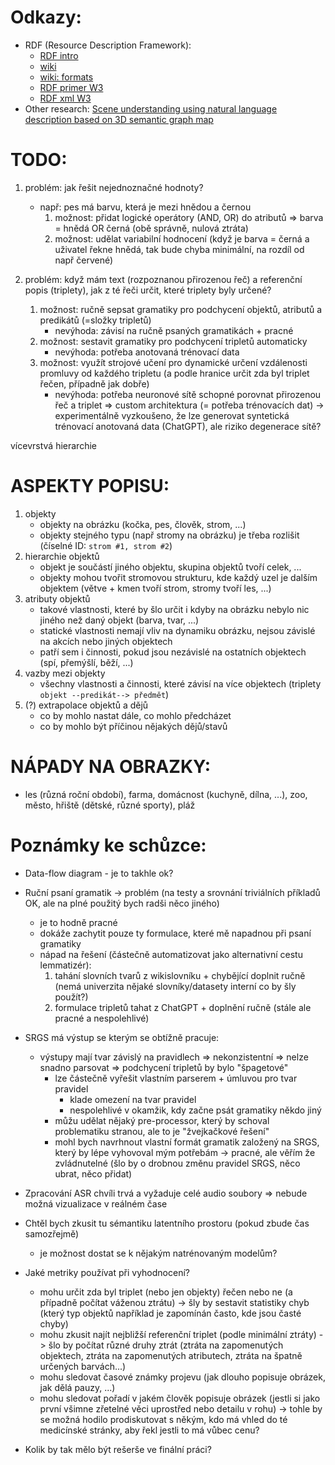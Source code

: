 # Odkazy:
- RDF (Resource Description Framework):
	- [RDF intro](https://www.w3.org/TR/rdf11-concepts/)
	- [wiki](https://en.wikipedia.org/wiki/Resource_Description_Framework)
	- [wiki: formats](https://en.wikipedia.org/wiki/Resource_Description_Framework#Serialization_formats)
	- [RDF primer W3](https://www.w3.org/TR/rdf11-primer/)
	- [RDF xml W3](https://www.w3.org/TR/rdf-syntax-grammar/)
- Other research:
	[Scene understanding using natural language description based on 3D semantic graph map](https://link.springer.com/article/10.1007/s11370-018-0257-x)

# TODO:
1. problém: jak řešit nejednoznačné hodnoty?
	- např: pes má barvu, která je mezi hnědou a černou 
		1. možnost: přidat logické operátory (AND, OR) do atributů => barva = hnědá OR černá (obě správně, nulová ztráta)
		2. možnost: udělat variabilní hodnocení (když je barva = černá a uživatel řekne hnědá, tak bude chyba minimální, na rozdíl od např červené)

2. problém: když mám text (rozpoznanou přirozenou řeč) a referenční popis (triplety), jak z té řeči určit, které triplety byly určené? 
	1. možnost: ručně sepsat gramatiky pro podchycení objektů, atributů a predikátů (=složky tripletů)
		- nevýhoda: závisí na ručně psaných gramatikách + pracné
	2. možnost: sestavit gramatiky pro podchycení tripletů automaticky
		- nevýhoda: potřeba anotovaná trénovací data
	3. možnost: využít strojové učení pro dynamické určení vzdálenosti promluvy od každého tripletu (a podle hranice určit zda byl triplet řečen, případně jak dobře)
		- nevýhoda: potřeba neuronové sítě schopné porovnat přirozenou řeč a triplet => custom architektura (= potřeba trénovacích dat)
			-> experimentálně vyzkoušeno, že lze generovat syntetická trénovací anotovaná data (ChatGPT), ale riziko degenerace sítě?

vícevrstvá hierarchie

# ASPEKTY POPISU:
1. objekty
	- objekty na obrázku (kočka, pes, člověk, strom, ...)
	- objekty stejného typu (např stromy na obrázku) je třeba rozlišit (číselné ID: `strom #1, strom #2`)
3. hierarchie objektů
	- objekt je součástí jiného objektu, skupina objektů tvoří celek, ...
	- objekty mohou tvořit stromovou strukturu, kde každý uzel je dalším objektem (větve + kmen tvoří strom, stromy tvoří les, ...)
2. atributy objektů
	- takové vlastnosti, které by šlo určit i kdyby na obrázku nebylo nic jiného než daný objekt (barva, tvar, ...)
	- statické vlastnosti nemají vliv na dynamiku obrázku, nejsou závislé na akcích nebo jiných objektech
	- patří sem i činnosti, pokud jsou nezávislé na ostatních objektech (spí, přemýšlí, běží, ...)
5. vazby mezi objekty
	- všechny vlastnosti a činnosti, které závisí na více objektech (triplety `objekt --predikát--> předmět`)
6. (?) extrapolace objektů a dějů
	- co by mohlo nastat dále, co mohlo předcházet
	- co by mohlo být příčinou nějakých dějů/stavů

# NÁPADY NA OBRAZKY: 
- les (různá roční období), farma, domácnost (kuchyně, dílna, ...), zoo, město, hřiště (dětské, různé sporty), pláž


# Poznámky ke schůzce:
- Data-flow diagram - je to takhle ok?

- Ruční psaní gramatik -> problém (na testy a srovnání triviálních příkladů OK, ale na plné použitý bych radši něco jiného)
	- je to hodně pracné
	- dokáže zachytit pouze ty formulace, které mě napadnou při psaní gramatiky
	- nápad na řešení (částečně automatizovat jako alternativní cestu lemmatizér):
		1. tahání slovních tvarů z wikislovníku + chybějící doplnit ručně (nemá univerzita nějaké slovníky/datasety interní co by šly použít?)
		2. formulace tripletů tahat z ChatGPT + doplnění ručně (stále ale pracné a nespolehlivé)

- SRGS má výstup se kterým se obtížně pracuje:
	- výstupy mají tvar závislý na pravidlech => nekonzistentní => nelze snadno parsovat => podchycení tripletů by bylo "špagetové"
		- lze částečně vyřešit vlastním parserem + úmluvou pro tvar pravidel
			- klade omezení na tvar pravidel
			- nespolehlivé v okamžik, kdy začne psát gramatiky někdo jiný
		- můžu udělat nějaký pre-processor, který by schoval problematiku stranou, ale to je "žvejkačkové řešení"
		- mohl bych navrhnout vlastní formát gramatik založený na SRGS, který by lépe vyhovoval mým potřebám
			-> pracné, ale věřím že zvládnutelné (šlo by o drobnou změnu pravidel SRGS, něco ubrat, něco přidat)

- Zpracování ASR chvíli trvá a vyžaduje celé audio soubory => nebude možná vizualizace v reálném čase

- Chtěl bych zkusit tu sémantiku latentního prostoru (pokud zbude čas samozřejmě)
	- je možnost dostat se k nějakým natrénovaným modelům?

- Jaké metriky používat při vyhodnocení?
	- mohu určit zda byl triplet (nebo jen objekty) řečen nebo ne (a případně počítat váženou ztrátu)
		-> šly by sestavit statistiky chyb (který typ objektů například je zapomínán často, kde jsou časté chyby)
	- mohu zkusit najít nejbližší referenční triplet (podle minimální ztráty)
		-> šlo by počítat různé druhy ztrát (ztráta na zapomenutých objektech, ztráta na zapomenutých atributech, ztráta na špatně určených barvách...)
	- mohu sledovat časové známky projevu (jak dlouho popisuje obrázek, jak dělá pauzy, ...)
	- mohu sledovat pořadí v jakém člověk popisuje obrázek (jestli si jako první všimne zřetelné věci uprostřed nebo detailu v rohu)
	-> tohle by se možná hodilo prodiskutovat s někým, kdo má vhled do té medicínské stránky, aby řekl jestli to má vůbec cenu?

- Kolik by tak mělo být rešerše ve finální práci? 
